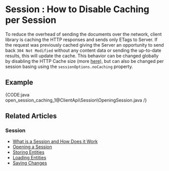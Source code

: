# Session : How to Disable Caching per Session

To reduce the overhead of sending the documents over the network, client library is caching the HTTP responses and sends only ETags to Server. If the request was previously cached giving the Server an opportunity to send back `304 Not Modified` without any content data or sending the up-to-date results, this will update the cache. This behavior can be changed globally by disabling the HTTP Cache size (more [here](../../../client-api/configuration/conventions#maxhttpcachesize)), but can also be changed per session basing using the `sessionOptions.noCaching` property.

## Example

{CODE:java open_session_caching_1@ClientApi\Session\OpeningSession.java /}

## Related Articles

### Session

- [What is a Session and How Does it Work](../../../client-api/session/what-is-a-session-and-how-does-it-work) 
- [Opening a Session](../../../client-api/session/opening-a-session)
- [Storing Entities](../../../client-api/session/storing-entities)
- [Loading Entities](../../../client-api/session/loading-entities)
- [Saving Changes](../../../client-api/session/saving-changes)
